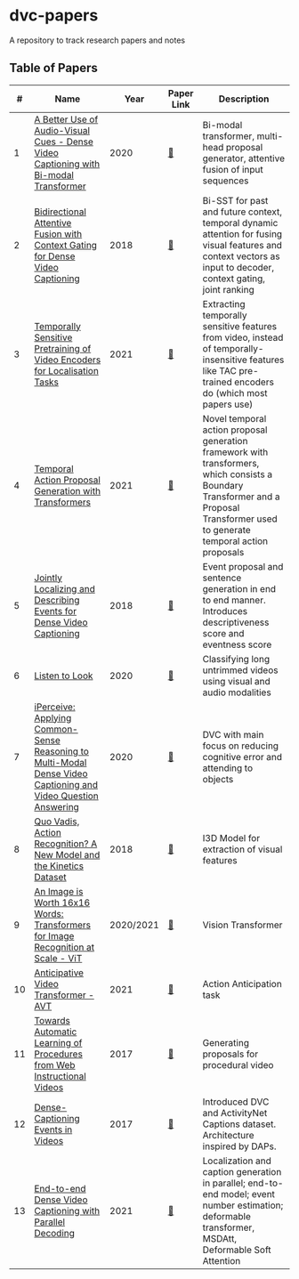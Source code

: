 # dvc-papers
A repository to track research papers and notes

## Table of Papers
| # | Name | Year | Paper Link | Description |
| --- | --- | --- | --- | --- |
| 1 | [A Better Use of Audio-Visual Cues - Dense Video Captioning with Bi-modal Transformer](A_Better_Use_of_Audio-Visual_Cues_Dense_Video_Captioning_with_Bi-modal_Transformer/README.md) | 2020 | [:link:](https://arxiv.org/abs/2005.08271) | Bi-modal transformer, multi-head proposal generator, attentive fusion of input sequences |
| 2 | [Bidirectional Attentive Fusion with Context Gating for Dense Video Captioning](Bidirectional_Attentive_Fusion_with_Context_Gating/README.md) | 2018 | [:link:](https://arxiv.org/abs/1804.00100) | Bi-SST for past and future context, temporal dynamic attention for fusing visual features and context vectors as input to decoder, context gating, joint ranking |
| 3 | [Temporally Sensitive Pretraining of Video Encoders for Localisation Tasks](Temporally_Sensitive_Pretraining_of_Video_Encoders_for_Localization_Tasks/README.md) | 2021 | [:link:](https://arxiv.org/abs/2011.11479) | Extracting temporally sensitive features from video, instead of temporally-insensitive features like TAC pre-trained encoders do (which most papers use) |
| 4 | [Temporal Action Proposal Generation with Transformers](TAPG/Temporal_Action_Proposal_Generation_with_Transformers/README.md) | 2021 | [:link:](https://arxiv.org/abs/2105.12043) | Novel temporal action proposal generation framework with transformers, which consists a Boundary Transformer and a Proposal Transformer used to generate temporal action proposals |
| 5 | [Jointly Localizing and Describing Events for Dense Video Captioning](Jointly_Localizing_and_Describing_Events_for_Dense_Video_Captioning/README.md) | 2018 | [:link:](https://arxiv.org/abs/1804.08274) | Event proposal and sentence generation in end to end manner. Introduces descriptiveness score and eventness score |
| 6 | [Listen to Look](Listen_to_Look/README.md) | 2020 | [:link:](https://arxiv.org/abs/1912.04487) | Classifying long untrimmed videos using visual and audio modalities |
| 7 | [iPerceive: Applying Common-Sense Reasoning to Multi-Modal Dense Video Captioning and Video Question Answering](iPerceive_Applying_Common-Sense_Reasoning_to_Multi-Modal_Dense_Video_Captioning_and_Video_Question_Answering/README.md) | 2020 | [:link:](https://arxiv.org/abs/2011.07735) | DVC with main focus on reducing cognitive error and attending to objects |
| 8 | [Quo Vadis, Action Recognition? A New Model and the Kinetics Dataset](I3D_Action_Recognition_Kinetics_Dataset/README.md) | 2018 | [:link:](https://arxiv.org/abs/1705.07750) | I3D Model for extraction of visual features |
| 9 | [An Image is Worth 16x16 Words: Transformers for Image Recognition at Scale - ViT](ViT/README.md) | 2020/2021 | [:link:](https://arxiv.org/abs/2010.11929) | Vision Transformer |
| 10 | [Anticipative Video Transformer - AVT](AVT/README.md) | 2021 | [:link:](https://arxiv.org/abs/2106.02036) | Action Anticipation task |
| 11 | [Towards Automatic Learning of Procedures from Web Instructional Videos](Towards_Automatic_Learning_of_Procedures_from_Web_Instructional_Videos/README.md) | 2017 | [:link:](https://arxiv.org/abs/1703.09788) | Generating proposals for procedural video |
| 12 | [Dense-Captioning Events in Videos](Dense_Captioning_Events_in_Videos/README.md) | 2017 | [:link:](https://arxiv.org/abs/1705.00754) | Introduced DVC and ActivityNet Captions dataset. Architecture inspired by DAPs. |
| 13 | [End-to-end Dense Video Captioning with Parallel Decoding](PDVC_End_to_End_DVC_with_Parallel_Decoding/README.md) | 2021 | [:link:](https://arxiv.org/abs/2108.07781) | Localization and caption generation in parallel; end-to-end model; event number estimation; deformable transformer, MSDAtt, Deformable Soft Attention |
